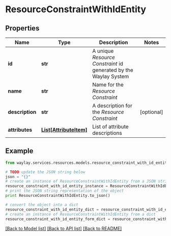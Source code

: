 # ResourceConstraintWithIdEntity


## Properties

Name | Type | Description | Notes
------------ | ------------- | ------------- | -------------
**id** | **str** | A unique _Resource Constraint_ id generated by the Waylay System | 
**name** | **str** | Name for the _Resource Constraint_ | 
**description** | **str** | A description for the _Resource Constraint_ | [optional] 
**attributes** | [**List[AttributeItem]**](AttributeItem.md) | List of attribute descriptions | 

## Example

```python
from waylay.services.resources.models.resource_constraint_with_id_entity import ResourceConstraintWithIdEntity

# TODO update the JSON string below
json = "{}"
# create an instance of ResourceConstraintWithIdEntity from a JSON string
resource_constraint_with_id_entity_instance = ResourceConstraintWithIdEntity.from_json(json)
# print the JSON string representation of the object
print ResourceConstraintWithIdEntity.to_json()

# convert the object into a dict
resource_constraint_with_id_entity_dict = resource_constraint_with_id_entity_instance.to_dict()
# create an instance of ResourceConstraintWithIdEntity from a dict
resource_constraint_with_id_entity_form_dict = resource_constraint_with_id_entity.from_dict(resource_constraint_with_id_entity_dict)
```
[[Back to Model list]](../README.md#documentation-for-models) [[Back to API list]](../README.md#documentation-for-api-endpoints) [[Back to README]](../README.md)


